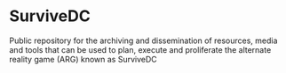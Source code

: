 # SurviveDC
Public repository for the archiving and dissemination of resources, media and tools that can be used to plan, execute and proliferate the alternate reality game (ARG) known as SurviveDC
